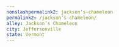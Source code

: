 ```yaml
---
﻿nonslashpermalink2: jackson’s-chameleon
permalink2: /jackson’s-chameleon/
alley: Jackson’s Chameleon
city: Jeffersonville
state: Vermont
---
```

